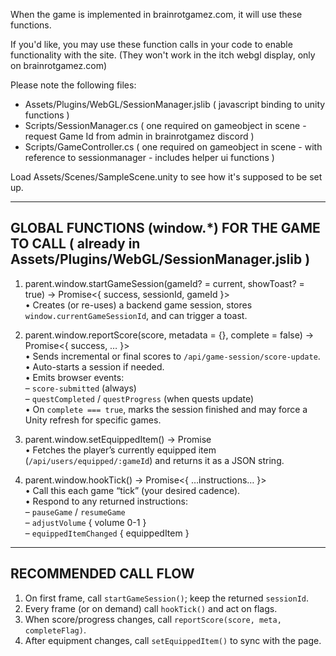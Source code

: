 
When the game is implemented in brainrotgamez.com, it will use these functions.

If you'd like, you may use these function calls in your code to enable functionality with the site.
(They won't work in the itch webgl display, only on brainrotgamez.com)

Please note the following files:
- Assets/Plugins/WebGL/SessionManager.jslib ( javascript binding to unity functions )
- Scripts/SessionManager.cs ( one required on gameobject in scene - request Game Id from admin in brainrotgamez discord )
- Scripts/GameController.cs ( one required on gameobject in scene - with reference to sessionmanager - includes helper ui functions )

Load Assets/Scenes/SampleScene.unity to see how it's supposed to be set up.

--------------------------------------------------------------------
GLOBAL FUNCTIONS (window.*) FOR THE GAME TO CALL ( already in Assets/Plugins/WebGL/SessionManager.jslib )
--------------------------------------------------------------------

1. parent.window.startGameSession(gameId? = current, showToast? = true) → Promise<{ success, sessionId, gameId }>  
   • Creates (or re-uses) a backend game session, stores `window.currentGameSessionId`, and can trigger a toast.

2. parent.window.reportScore(score, metadata = {}, complete = false) → Promise<{ success, … }>  
   • Sends incremental or final scores to `/api/game-session/score-update`.  
   • Auto-starts a session if needed.  
   • Emits browser events:  
     – `score-submitted` (always)  
     – `questCompleted` / `questProgress` (when quests update)  
   • On `complete === true`, marks the session finished and may force a Unity refresh for specific games.

3. parent.window.setEquippedItem() → Promise<JSONStringified EquippedItem>  
   • Fetches the player’s currently equipped item (`/api/users/equipped/:gameId`) and returns it as a JSON string.

4. parent.window.hookTick() → Promise<{ …instructions… }>  
   • Call this each game “tick” (your desired cadence).  
   • Respond to any returned instructions:  
     – `pauseGame` / `resumeGame`  
     – `adjustVolume` { volume 0-1 }  
     – `equippedItemChanged` { equippedItem }

--------------------------------------------------------------------
RECOMMENDED CALL FLOW
--------------------------------------------------------------------
1. On first frame, call `startGameSession()`; keep the returned `sessionId`.  
2. Every frame (or on demand) call `hookTick()` and act on flags.  
3. When score/progress changes, call `reportScore(score, meta, completeFlag)`.  
4. After equipment changes, call `setEquippedItem()` to sync with the page.
